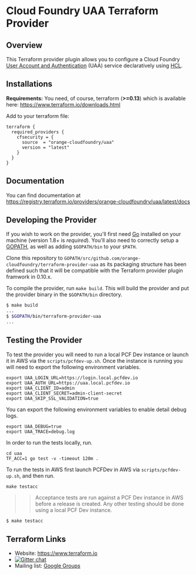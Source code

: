 Cloud Foundry UAA Terraform Provider
================================

Overview
--------

This Terraform provider plugin allows you to configure a Cloud Foundry [User Account and Authentication](https://github.com/cloudfoundry/uaa) (UAA) service declaratively using [HCL](https://github.com/hashicorp/hcl).

## Installations

**Requirements:** You need, of course, terraform (**>=0.13**) which is available here: https://www.terraform.io/downloads.html

Add to your terraform file:

```hcl
terraform {
  required_providers {
    cfsecurity = {
      source  = "orange-cloudfoundry/uaa"
      version = "latest"
    }
  }
}
```

## Documentation

You can find documentation at https://registry.terraform.io/providers/orange-cloudfoundry/uaa/latest/docs


Developing the Provider
-----------------------

If you wish to work on the provider, you'll first need [Go](http://www.golang.org) installed on your machine (version 1.8+ is *required*). You'll also need to correctly setup a [GOPATH](http://golang.org/doc/code.html#GOPATH), as well as adding `$GOPATH/bin` to your `$PATH`.

Clone this repository to `GOPATH/src/github.com/orange-cloudfoundry/terraform-provider-uaa` as its packaging structure has been defined such that it will be compatible with the Terraform provider plugin framwork in 0.10.x.

To compile the provider, run `make build`. This will build the provider and put the provider binary in the `$GOPATH/bin` directory.

```sh
$ make build
...
$ $GOPATH/bin/terraform-provider-uaa
...
```

Testing the Provider
--------------------

To test the provider you will need to run a local PCF Dev instance or launch it in AWS via the `scripts/pcfdev-up.sh`. Once the instance is running you will need to export the following environment variables.

```
export UAA_LOGIN_URL=https://login.local.pcfdev.io
export UAA_AUTH_URL=https://uaa.local.pcfdev.io
export UAA_CLIENT_ID=admin
export UAA_CLIENT_SECRET=admin-client-secret
export UAA_SKIP_SSL_VALIDATION=true
```

You can export the following environment variables to enable detail debug logs.

```
export UAA_DEBUG=true
export UAA_TRACE=debug.log
```

In order to run the tests locally, run.

```
cd uaa
TF_ACC=1 go test -v -timeout 120m .
```

To run the tests in AWS first launch PCFDev in AWS via `scripts/pcfdev-up.sh`, and then run.

```
make testacc
```

> > Acceptance tests are run against a PCF Dev instance in AWS before a release is created. Any other testing should be done using a local PCF Dev instance.

```sh
$ make testacc
```

Terraform Links
---------------

- Website: https://www.terraform.io
- [![Gitter chat](https://badges.gitter.im/hashicorp-terraform/Lobby.png)](https://gitter.im/hashicorp-terraform/Lobby)
- Mailing list: [Google Groups](http://groups.google.com/group/terraform-tool)
